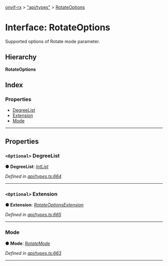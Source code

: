 [onvif-rx](../README.md) > ["api/types"](../modules/_api_types_.md) > [RotateOptions](../interfaces/_api_types_.rotateoptions.md)

# Interface: RotateOptions

Supported options of Rotate mode parameter.

## Hierarchy

**RotateOptions**

## Index

### Properties

* [DegreeList](_api_types_.rotateoptions.md#degreelist)
* [Extension](_api_types_.rotateoptions.md#extension)
* [Mode](_api_types_.rotateoptions.md#mode)

---

## Properties

<a id="degreelist"></a>

### `<Optional>` DegreeList

**● DegreeList**: *[IntList](_api_types_.intlist.md)*

*Defined in [api/types.ts:664](https://github.com/patrickmichalina/onvif-rx/blob/f117e44/src/api/types.ts#L664)*

___
<a id="extension"></a>

### `<Optional>` Extension

**● Extension**: *[RotateOptionsExtension](_api_types_.rotateoptionsextension.md)*

*Defined in [api/types.ts:665](https://github.com/patrickmichalina/onvif-rx/blob/f117e44/src/api/types.ts#L665)*

___
<a id="mode"></a>

###  Mode

**● Mode**: *[RotateMode](../enums/_api_types_.rotatemode.md)*

*Defined in [api/types.ts:663](https://github.com/patrickmichalina/onvif-rx/blob/f117e44/src/api/types.ts#L663)*

___

